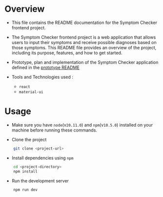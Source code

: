 # Overview
- This file contains the README documentation for the Symptom Checker frontend project.
 
- The Symptom Checker frontend project is a web application that allows users to input their symptoms and receive possible diagnoses based on those symptoms. This README file provides an overview of the project, including its purpose, features, and how to get started.

- Prototype, plan and implementation of the Symptom Checker application defined in the [prototype README](https://github.com/prak112/ICD11-SymptomChecker#oveview)
- Tools and Technologies used : 
    - `react`
    - `material-ui`

# Usage
- Make sure you have `node`(v`20.11.0`) and `npm`(v`10.5.0`) installed on your machine before running these commands.

- Clone the project
```bash
    git clone <project-url>
```

- Install dependencies using `npm`
```bash
    cd <project-directory>
    npm install
```

- Run the development server
```bash
    npm run dev
``` 
